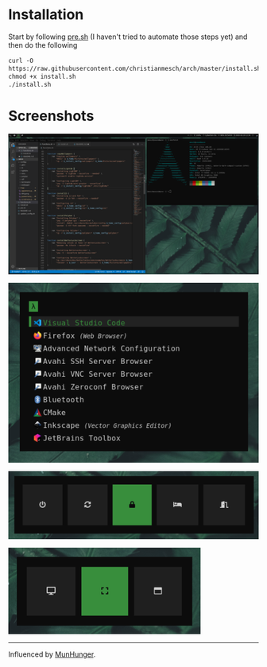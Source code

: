 # Installation

Start by following [pre.sh](pre.sh) (I haven't tried to automate those steps yet) and then do the following

```
curl -O https://raw.githubusercontent.com/christianmesch/arch/master/install.sh
chmod +x install.sh
./install.sh
```

# Screenshots

![Dirty screenshot](imgs/dirty.png "Dirty screenshot")

![Appsmenu screenshot](imgs/appsmenu.png "Appsmenu screenshot")

![Powermenu screenshot](imgs/powermenu.png "Powermenu screenshot")

![Scrotmenu screenshot](imgs/scrotmenu.png "Scrotmenu screenshot")

---

Influenced by [MunHunger](https://github.com/munHunger/arch_install).